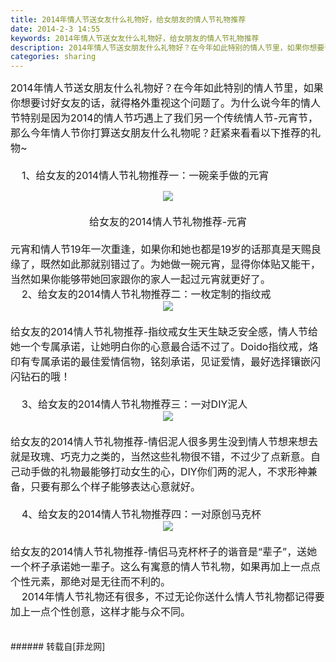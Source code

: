 ```yaml
---
title: 2014年情人节送女友什么礼物好，给女朋友的情人节礼物推荐
date: 2014-2-3 14:55
keywords: 2014年情人节送女友什么礼物好，给女朋友的情人节礼物推荐
description: 2014年情人节送女朋友什么礼物好？在今年如此特别的情人节里，如果你想要讨好女友的话，就得格外重视这个问题了。为什么说今年的情人节特别是因为2014的情人节巧遇上了我们另一个传统情人节-元宵节，那么今年情人节你打算送女朋友什么礼物呢？赶紧来看看以下推荐的礼物~    1、给女友的2014情人节礼物推荐一：一碗亲手做的元宵给女友的2014情人节礼物推荐-元宵元宵和情人节19年一次重逢，如果你和她也都是19岁的话那真是天赐良缘了，既然如此那就别错过了。为她做一碗元宵，显得你体贴又能干，当然如果你能够带她回家跟你的家人一起过元宵就更好了。    2、给女友的2014情人节礼物推荐二：一枚定制的指纹戒给女友的2014情人节礼物推荐-指纹戒女生天生缺乏安全感，情人节给她一个专属承诺，让她明白你的心意最合适不过了。Doido指纹戒，烙印有专属承诺的最佳爱情信物，铭刻承诺，见证爱情，最好选择镶嵌闪闪钻石的哦！    3、给女友的2014情人节礼物推荐三：一对DIY泥人给女友的2014情人节礼物推荐-情侣泥人很多男生没到情人节想来想去就是玫瑰、巧克力之类的，当然这些礼物很不错，不过少了点新意。自己动手做的礼物最能够打动女生的心，DIY你们两的泥人，不求形神兼备，只要有那么个样子能够表达心意就好。    4、给女友的2014情人节礼物推荐四：一对原创马克杯给女友的2014情人节礼物推荐-情侣马克杯杯子的谐音是“辈子”，送她一个杯子承诺她一辈子。这么有寓意的情人节礼物，如果再加上一点点个性元素，那绝对是无往而不利的。    2014年情人节礼物还有很多，不过无论你送什么情人节礼物都记得要加上一点个性创意，这样才能与众不同。
categories: sharing
---
```

<td class="t_f" id="postmessage_95478">

<font size="3">2014年情人节送女朋友什么礼物好？在今年如此特别的情人节里，如果你想要讨好女友的话，就得格外重视这个问题了。为什么说今年的情人节特别是因为2014的情人节巧遇上了我们另一个传统情人节-元宵节，那么今年情人节你打算送女朋友什么礼物呢？赶紧来看看以下推荐的礼物~<br/>
<br/>
    1、给女友的2014情人节礼物推荐一：一碗亲手做的元宵<br/>
<div align="center">

<img aid="40035" data-cf-modified-ede287f807a7164a2195f0b4-="" file="data/attachment/forum/201402/03/145223fa7t2od2yttppbgg.jpg.thumb.jpg" id="aimg_40035" inpost="1" onclick="" onmouseover="" src="http://www.flw.ph/data/attachment/forum/201402/03/145223fa7t2od2yttppbgg.jpg" style="cursor:pointer" zoomfile="data/attachment/forum/201402/03/145223fa7t2od2yttppbgg.jpg"/>


</div><br/>
</font><font size="3"><div align="center">给女友的2014情人节礼物推荐-元宵</div><br/>
元宵和情人节19年一次重逢，如果你和她也都是19岁的话那真是天赐良缘了，既然如此那就别错过了。为她做一碗元宵，显得你体贴又能干，当然如果你能够带她回家跟你的家人一起过元宵就更好了。</font><font size="3"><br/>
    </font><font size="3">2、给女友的2014情人节礼物推荐二：一枚定制的指纹戒<br/>
<div align="center">

<img aid="40038" data-cf-modified-ede287f807a7164a2195f0b4-="" file="data/attachment/forum/201402/03/145457vex291g2zal4d29h.jpg.thumb.jpg" id="aimg_40038" inpost="1" onclick="" onmouseover="" src="http://www.flw.ph/data/attachment/forum/201402/03/145457vex291g2zal4d29h.jpg" style="cursor:pointer" zoomfile="data/attachment/forum/201402/03/145457vex291g2zal4d29h.jpg"/>


</div><br/>
</font><font size="3">给女友的2014情人节礼物推荐-指纹戒女生天生缺乏安全感，情人节给她一个专属承诺，让她明白你的心意最合适不过了。Doido指纹戒，烙印有专属承诺的最佳爱情信物，铭刻承诺，见证爱情，最好选择镶嵌闪闪钻石的哦！</font><br/>
<font size="3"><br/>
    3、给女友的2014情人节礼物推荐三：一对DIY泥人<br/>
<div align="center">

<img aid="40036" data-cf-modified-ede287f807a7164a2195f0b4-="" file="data/attachment/forum/201402/03/145224sm6z5mgm6cgc652z.jpg.thumb.jpg" id="aimg_40036" inpost="1" onclick="" onmouseover="" src="http://www.flw.ph/data/attachment/forum/201402/03/145224sm6z5mgm6cgc652z.jpg" style="cursor:pointer" zoomfile="data/attachment/forum/201402/03/145224sm6z5mgm6cgc652z.jpg"/>


</div><br/>
</font><font size="3">给女友的2014情人节礼物推荐-情侣泥人很多男生没到情人节想来想去就是玫瑰、巧克力之类的，当然这些礼物很不错，不过少了点新意。自己动手做的礼物最能够打动女生的心，DIY你们两的泥人，不求形神兼备，只要有那么个样子能够表达心意就好。</font><br/>
<font size="3"><br/>
    4、给女友的2014情人节礼物推荐四：一对原创马克杯</font><font size="3"><br/>
<div align="center">

<img aid="40037" data-cf-modified-ede287f807a7164a2195f0b4-="" file="data/attachment/forum/201402/03/145224i61lig1sfo1q6fgq.jpg.thumb.jpg" id="aimg_40037" inpost="1" onclick="" onmouseover="" src="http://www.flw.ph/data/attachment/forum/201402/03/145224i61lig1sfo1q6fgq.jpg" style="cursor:pointer" zoomfile="data/attachment/forum/201402/03/145224i61lig1sfo1q6fgq.jpg"/>


</div><br/>
</font><font size="3">给女友的2014情人节礼物推荐-情侣马克杯杯子的谐音是“辈子”，送她一个杯子承诺她一辈子。这么有寓意的情人节礼物，如果再加上一点点个性元素，那绝对是无往而不利的。<br/>
    2014年情人节礼物还有很多，不过无论你送什么情人节礼物都记得要加上一点个性创意，这样才能与众不同。</font><br/>
<br/>
<br/>
</td>
###### 转载自[菲龙网]